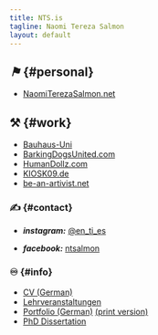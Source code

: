 ```yaml
---
title: NTS.is
tagline: Naomi Tereza Salmon
layout: default
---
```


## <i class="icon-off"><b>⚑</b></i> {#personal}

- [NaomiTerezaSalmon.net](http://NaomiTerezaSalmon.net "Website of Naomi Tereza Salmon")


## ⚒ {#work}

- [Bauhaus-Uni](http://www.uni-weimar.de/de/gestaltung/struktur/lehrgebiete-personen/freie-kunst/naomi-tereza-salmon/ "Naomi Tereza Salmon's site with the Bauhaus-Uni Weimar")
- [BarkingDogsUnited.com](http://BarkingDogsUnited.com "Artist Duo: Barking Dogs United")
- [HumanDollz.com](http://HumanDollz.com "Barking Dogs United project: Human Dollz")
- [KIOSK09.de](http://KIOSK09.de "KIOSK09 project curated by Naomi Tereza Salmon")
- [be-an-artivist.net](http://be-an-artivist.net "project website for 'Simon says: take me by the word', the Master Thesis of Naomi Tereza Salmon")


### ✍ {#contact}

- <i class="icon-instagram"><b>instagram:</b></i> [@en_ti_es](https://instagram.com/en_ti_es "Naomi Tereza Salmon on instagram")
<!-- - <i class="icon-twitter"><b>twitter:</b></i> [@en\_ti\_es](https://twitter.com/en_ti_es "Naomi Tereza Salmon on twitter") -->
- <i class="icon-facebook-sign"><b>facebook:</b></i> [ntsalmon](https://www.facebook.com/ntsalmon "Naomi Tereza Salmon on Facebook")


### ♾ {#info}

- [CV (German)](http://files.nts.is/cv/NTS_CV_de.pdf "Curriculum Vitae of Naomi Tereza Salmon")
- [Lehrveranstaltungen](http://files.nts.is/cv/NTS_CV_de_BUW.pdf)
- [Portfolio (German)](http://files.nts.is/cv/NTS_Portfolio_de.min.pdf "Portfolio of Naomi Tereza Salmon, small PDF") [(print version)](http://files.nts.is/cv/NTS_Portfolio_de.pdf "Portfolio of Naomi Tereza Salmon, print PDF")
- [PhD Dissertation](http://phd.nts.is "Doctoral dissertation of Naomi Tereza Salmon, Web Publication")

